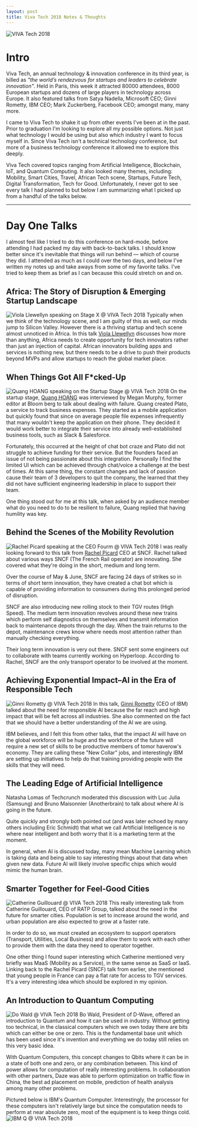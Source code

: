 ```yaml
---
layout: post
title: Viva Tech 2018 Notes & Thoughts
---
```

![VIVA Tech 2018](/images/IMG_20180524_174152.jpg)
# Intro
Viva Tech, an annual technology &amp; innovation conference in its third year, is billed as _"the world’s rendezvous for startups and leaders to celebrate innovation"_. Held in Paris, this week it attracted 80000 attendees, 8000 European startups and dozens of large players in technology across Europe. It also featured talks from Satya Nadella, Microsoft CEO; Ginni Rometty, IBM CEO; Mark Zuckerberg, Facebook CEO; amongst many, many more.

I came to Viva Tech to shake it up from other events I've been at in the past. Prior to graduation I'm looking to explore all my possible options. Not just what technology I would be using but also which industry I want to focus myself in. Since Viva Tech isn't a technical technology conference, but more of a business technology conference it allowed me to explore this deeply.

Viva Tech covered topics ranging from Artificial Intelligence, Blockchain, IoT, and Quantum Computing. It also looked many themes, including: Mobility, Smart Cities, Travel, African Tech scene, Startups, Future Tech, Digital Transformation, Tech for Good. Unfortunately, I never got to see every talk I had planned to but below I am summarizing what I picked up from a handful of the talks below.

___

# Day One Talks
I almost feel like I tried to do this conference on hard-mode, before attending I had packed my day with back-to-back talks. I should know better since it's inevitable that things will run behind — which of course they did. I attended as much as I could over the two days, and below I've written my notes up and take aways from some of my favorite talks. I've tried to keep them as brief as I can because this could stretch on and on.

## Africa: The Story of Disruption &amp; Emerging Startup Landscape
![Viola Llewellyn speaking on Stage X @ VIVA Tech 2018](/images/IMG_20180524_092926.jpg)
Typically when we think of the technology scene, and I am guilty of this as well, our minds jump to Silicon Valley. However there is a thriving startup and tech scene almost unnoticed in Africa. In this talk [Viola Llewellyn](https://twitter.com/VALlewellyn) discusses how more than anything, Africa needs to create opportunity for tech innovators rather than just an injection of capital. African innovators building apps and services is nothing new, but there needs to be a drive to push their products beyond MVPs and allow startups to reach the global market place.

## When Things Got All F*cked-Up
![Quang HOANG speaking on the Startup Stage @ VIVA Tech 2018](/images/IMG_20180524_103739.jpg)
On the startup stage, [Quang HOANG](https://twitter.com/qhoang09) was interviewed by Megan Murphy, former editor at Bloom berg to talk about dealing with failure. Quang created Plato, a service to track business expenses. They started as a mobile application but quickly found that since on average people file expenses infrequently that many wouldn't keep the application on their phone. They decided it would work better to integrate their service into already well-established business tools, such as Slack &amp; Salesforce.

Fortunately, this occurred at the height of chat bot craze and Plato did not struggle to achieve funding for their service. But the founders faced an issue of not being passionate about this integration. Personally I find the limited UI which can be achieved through chat/voice a challenge at the best of times. At this same thing, the constant changes and lack of passion cause their team of 3 developers to quit the company, the learned that they did not have sufficient engineering leadership in place to support their team.

One thing stood out for me at this talk, when asked by an audience member what do you need to do to be resilient to failure, Quang replied that having humility was key.

## Behind the Scenes of the Mobility Revolution
![Rachel Picard speaking at the CEO Fourm @ VIVA Tech 2018](/images/IMG_20180524_113950.jpg)
I was really looking forward to this talk from [Rachel Picard](https://twitter.com/RPicard_SNCF) CEO at SNCF. Rachel talked about various ways SNCF (The French Rail operator) are innovating. She covered what they're doing in the short, medium and long term.

Over the course of May &amp; June, SNCF are facing 24 days of strikes so in terms of short term innovation, they have created a chat bot which is capable of providing information to consumers during this prolonged period of disruption.

SNCF are also introducing new rolling stock to their TGV routes (High Speed). The medium term innovation revolves around these new trains which perform self diagnostics on themselves and transmit information back to maintenance depots through the day. When the train returns to the depot, maintenance crews know where needs most attention rather than manually checking everything.

Their long term innovation is very out there. SNCF sent some engineers out to collaborate with teams currently working on Hyperloop. According to Rachel, SNCF are the only transport operator to be involved at the moment.

## Achieving Exponential Impact–AI in the Era of Responsible Tech
![Ginni Rometty @ VIVA Tech 2018](/images/IMG_20180524_121657.jpg)
In this talk, [Ginni Rometty](https://twitter.com/ginnirometty?lang=en) (CEO of IBM) talked about the need for responsible AI because the far reach and high impact that will be felt across all industries. She also commented on the fact that we should have a better understanding of the AI we are using.

IBM believes, and I felt this from other talks, that the impact AI will have on the global workforce will be huge and the workforce of the future will require a new set of skills to be productive members of tomor haverow's economy. They are calling these "New Collar" jobs, and interestingly IBM are setting up initiatives to help do that training providing people with the skills that they will need.

## The Leading Edge of Artificial Intelligence
Natasha Lomas of Techcrunch moderated this discussion with Luc Julia (Samsung) and Bruno Maisonnier (Anotherbrain) to talk about where AI is going in the future.

Quite quickly and strongly both pointed out (and was later echoed by many others including Eric Schmidt) that what we call Artificial Intelligence is no where near intelligent and both worry that it is a marketing term at the moment.

In general, when AI is discussed today, many mean Machine Learning which is taking data and being able to say interesting things about that data when given new data. Future AI will likely involve specific chips which would mimic the human brain.

## Smarter Together for Feel-Good Cities
![Catherine Guillouard @ VIVA Tech 2018](/images/IMG_20180524_160346.jpg)
This really interesting talk from Catherine Guillouard, CEO of RATP Group, talked about the need in the future for smarter cities. Population is set to increase around the world, and urban population are also expected to grow at a faster rate.

In order to do so, we must created an ecosystem to support operators (Transport, Utilities, Local Business) and allow them to work with each other to provide them with the data they need to operator together.

One other thing I found super interesting which Catherine mentioned very briefly was MaaS (Mobility as a Service), in the same sense as SaaS or IaaS. Linking back to the Rachel Picard (SNCF) talk from earlier, she mentioned that young people in France can pay a flat rate for access to TGV services. It's a very interesting idea which should be explored in my opinion.

## An Introduction to Quantum Computing
![Do Wald @ VIVA Tech 2018](/images/IMG_20180524_171135.jpg)
Bo Wald, President of D-Wave, offered an introduction to Quantum and how it can be used in industry. Without getting too technical, in the classical computers which we own today there are bits which can either be one or zero. This is the fundamental base unit which has been used since it's invention and everything we do today still relies on this very basic idea.

With Quantum Computers, this concept changes to Qbits where it can be in a state of both one and zero, or any combination between. This kind of power allows for computation of really interesting problems. In collaboration with other partners, Daze was able to perform optimization on traffic flow in China, the best ad placement on mobile, prediction of health analysis among many other problems.

Pictured below is IBM's Quantum Computer. Interestingly, the processor for these computers isn't relatively large but since the computation needs to perform at near absolute zero, most of the equipment is to keep things cold.
![IBM Q @ VIVA Tech 2018](/images/IMG_20180525_164759.jpg)
